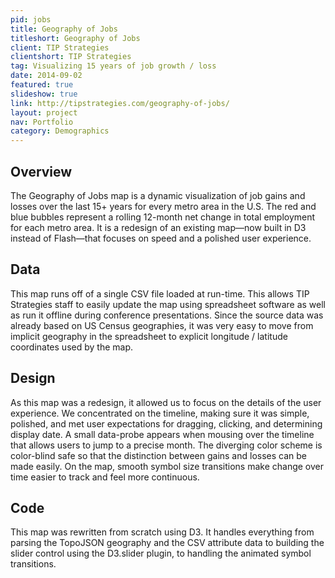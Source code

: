 ```yaml
---
pid: jobs
title: Geography of Jobs
titleshort: Geography of Jobs
client: TIP Strategies
clientshort: TIP Strategies
tag: Visualizing 15 years of job growth / loss
date: 2014-09-02
featured: true
slideshow: true
link: http://tipstrategies.com/geography-of-jobs/
layout: project
nav: Portfolio
category: Demographics
---
```


## Overview
The Geography of Jobs map is a dynamic visualization of job gains and losses over the last 15+ years for every metro area in the U.S. The red and blue bubbles represent a rolling 12-month net change in total employment for each metro area. It is a redesign of an existing map—now built in D3 instead of Flash—that focuses on speed and a polished user experience.

## Data
This map runs off of a single CSV file loaded at run-time. This allows TIP Strategies staff to easily update the map using spreadsheet software as well as run it offline during conference presentations. Since the source data was already based on US Census geographies, it was very easy to move from implicit geography in the spreadsheet to explicit longitude / latitude coordinates used by the map.

## Design
As this map was a redesign, it allowed us to focus on the details of the user experience. We concentrated on the timeline, making sure it was simple, polished, and met user expectations for dragging, clicking, and determining display date. A small data-probe appears when mousing over the timeline that allows users to jump to a precise month. The diverging color scheme is color-blind safe so that the distinction between gains and losses can be made easily. On the map, smooth symbol size transitions make change over time easier to track and feel more continuous.

## Code
This map was rewritten from scratch using D3. It handles everything from parsing the TopoJSON geography and the CSV attribute data to building the slider control using the D3.slider plugin, to handling the animated symbol transitions.
